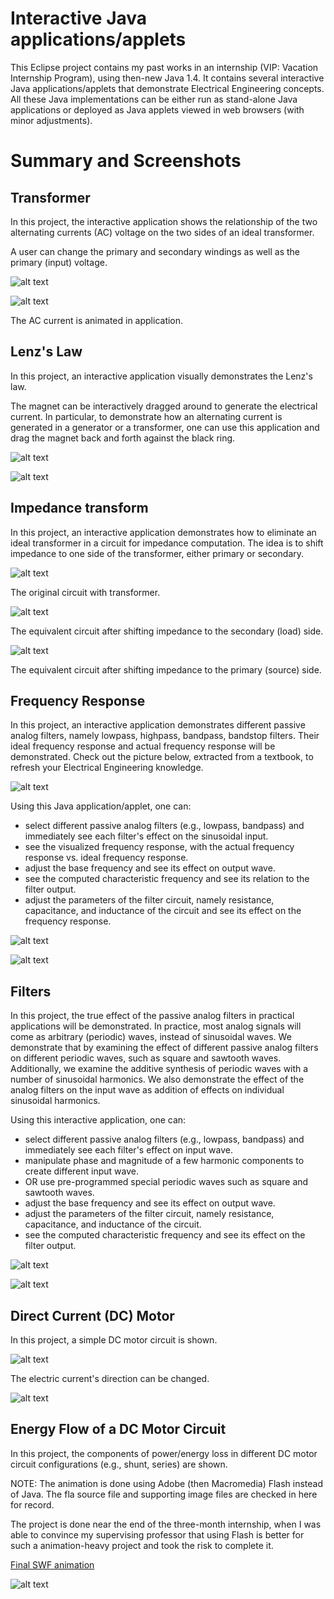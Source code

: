 # Interactive Java applications/applets

This Eclipse project contains my past works in an internship (VIP: Vacation Internship Program), using then-new Java 1.4. 
It contains several interactive Java applications/applets that demonstrate Electrical Engineering concepts.
All these Java implementations can be either run as stand-alone Java applications or deployed as Java applets viewed in web browsers (with minor adjustments).

# Summary and Screenshots

## Transformer

In this project, the interactive application shows the relationship of the two alternating currents (AC) voltage on the two sides of an ideal transformer.

A user can change the primary and secondary windings as well as the primary (input) voltage. 

![alt text](https://dl.dropbox.com/s/bx1k0nlbcqvhak8/Transformer1.jpg "Transformer1") 

![alt text](https://dl.dropbox.com/s/3nn2vxg00cvjn6b/Transformer2.jpg "Transformer2")

The AC current is animated in application.

## Lenz's Law

In this project, an interactive application visually demonstrates the Lenz's law.

The magnet can be interactively dragged around to generate the electrical current. 
In particular, to demonstrate how an alternating current is generated in a generator or a transformer, one can use this application and drag the magnet back and forth against the black ring.

![alt text](https://dl.dropbox.com/s/ysnk6hz8v9l53mn/LenzLaw1.jpg "LenzLaw1") 

![alt text](https://dl.dropbox.com/s/sio94onaadx717i/LenzLaw2.jpg "LenzLaw2")

## Impedance transform

In this project, an interactive application demonstrates how to eliminate an ideal transformer in a circuit for impedance computation. The idea is to shift impedance to one side of the transformer, either primary or secondary.

![alt text](https://dl.dropbox.com/s/cogf6rfhvamxnty/Impedance1.jpg "Impedance1") 

The original circuit with transformer.

![alt text](https://dl.dropbox.com/s/zuipem7ma4bp1jy/Impedance2.jpg "Impedance2")

The equivalent circuit after shifting impedance to the secondary (load) side.

![alt text](https://dl.dropbox.com/s/xz9amo9yib3kj6d/Impedance3.jpg "Impedance3")

The equivalent circuit after shifting impedance to the primary (source) side. 

## Frequency Response

In this project, an interactive application demonstrates different passive analog filters, namely lowpass, highpass, bandpass, bandstop filters. Their ideal frequency response and actual frequency response will be demonstrated. Check out the picture below, extracted from a textbook, to refresh your Electrical Engineering knowledge.

![alt text](https://dl.dropbox.com/s/bnr5ilsy1ridxtk/Filters.jpg "Filters") 

Using this Java application/applet, one can:
* select different passive analog filters (e.g., lowpass, bandpass) and immediately see each filter's effect on the sinusoidal input.
* see the visualized frequency response, with the actual frequency response vs. ideal frequency response.
* adjust the base frequency and see its effect on output wave.
* see the computed characteristic frequency and see its relation to the filter output.
* adjust the parameters of the filter circuit, namely resistance, capacitance, and inductance of the circuit and see its effect on the frequency response.

![alt text](https://dl.dropbox.com/s/w9w99o6dn93jhbx/Fr1.jpg "Fr1") 

![alt text](https://dl.dropbox.com/s/v8ck6mvjj4lxsdy/Fr2.jpg "Fr2")

## Filters

In this project, the true effect of the passive analog filters in practical applications will be demonstrated. In practice, most analog signals will come as arbitrary (periodic) waves, instead of sinusoidal waves. 
We demonstrate that by examining the effect of different passive analog filters on different periodic waves, such as square and sawtooth waves. 
Additionally, we examine the additive synthesis of periodic waves with a number of sinusoidal harmonics. 
We also demonstrate the effect of the analog filters on the input wave as addition of effects on individual sinusoidal harmonics. 

Using this interactive application, one can:

* select different passive analog filters (e.g., lowpass, bandpass) and immediately see each filter's effect on input wave.
* manipulate phase and magnitude of a few harmonic components to create different input wave.
* OR use pre-programmed special periodic waves such as square and sawtooth waves.
* adjust the base frequency and see its effect on output wave.
* adjust the parameters of the filter circuit, namely resistance, capacitance, and inductance of the circuit.
* see the computed characteristic frequency and see its effect on the filter output.

![alt text](https://dl.dropbox.com/s/9uik8b3q8xzo5xf/Filters1.jpg "Filters1") 

![alt text](https://dl.dropbox.com/s/ktn4el7v84ogs4t/Filters2.jpg "Filters2") 

## Direct Current (DC) Motor

In this project, a simple DC motor circuit is shown.

![alt text](https://dl.dropbox.com/s/l3vh1zxkzaytq2s/DcMotor1.jpg "DcMotor1") 

The electric current's direction can be changed.

![alt text](https://dl.dropbox.com/s/a0nouuyv61pcnkf/DcMotor2.jpg "DcMotor2")

## Energy Flow of a DC Motor Circuit

In this project, the components of power/energy loss in different DC motor circuit configurations (e.g., shunt, series) are shown.

NOTE: The animation is done using Adobe (then Macromedia) Flash instead of Java. The fla source file and supporting image files are checked in here for record.

The project is done near the end of the three-month internship, when I was able to convince my supervising professor that using Flash is better for such a animation-heavy project and took the risk to complete it.

[Final SWF animation](https://dl.dropbox.com/s/fja9kho6psbbx3i/EnergyFlow.swf)

![alt text](https://dl.dropbox.com/s/zwnu696bhh31c67/EnergyFlow.jpg "EnergyFlow")
